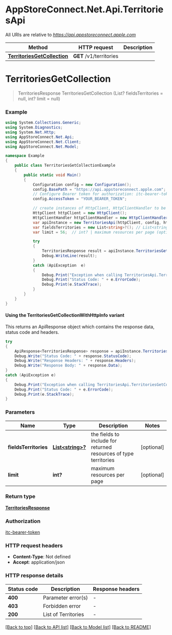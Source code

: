 # AppStoreConnect.Net.Api.TerritoriesApi

All URIs are relative to *https://api.appstoreconnect.apple.com*

| Method | HTTP request | Description |
|--------|--------------|-------------|
| [**TerritoriesGetCollection**](TerritoriesApi.md#territoriesgetcollection) | **GET** /v1/territories |  |

<a name="territoriesgetcollection"></a>
# **TerritoriesGetCollection**
> TerritoriesResponse TerritoriesGetCollection (List<string>? fieldsTerritories = null, int? limit = null)



### Example
```csharp
using System.Collections.Generic;
using System.Diagnostics;
using System.Net.Http;
using AppStoreConnect.Net.Api;
using AppStoreConnect.Net.Client;
using AppStoreConnect.Net.Model;

namespace Example
{
    public class TerritoriesGetCollectionExample
    {
        public static void Main()
        {
            Configuration config = new Configuration();
            config.BasePath = "https://api.appstoreconnect.apple.com";
            // Configure Bearer token for authorization: itc-bearer-token
            config.AccessToken = "YOUR_BEARER_TOKEN";

            // create instances of HttpClient, HttpClientHandler to be reused later with different Api classes
            HttpClient httpClient = new HttpClient();
            HttpClientHandler httpClientHandler = new HttpClientHandler();
            var apiInstance = new TerritoriesApi(httpClient, config, httpClientHandler);
            var fieldsTerritories = new List<string>?(); // List<string>? | the fields to include for returned resources of type territories (optional) 
            var limit = 56;  // int? | maximum resources per page (optional) 

            try
            {
                TerritoriesResponse result = apiInstance.TerritoriesGetCollection(fieldsTerritories, limit);
                Debug.WriteLine(result);
            }
            catch (ApiException  e)
            {
                Debug.Print("Exception when calling TerritoriesApi.TerritoriesGetCollection: " + e.Message);
                Debug.Print("Status Code: " + e.ErrorCode);
                Debug.Print(e.StackTrace);
            }
        }
    }
}
```

#### Using the TerritoriesGetCollectionWithHttpInfo variant
This returns an ApiResponse object which contains the response data, status code and headers.

```csharp
try
{
    ApiResponse<TerritoriesResponse> response = apiInstance.TerritoriesGetCollectionWithHttpInfo(fieldsTerritories, limit);
    Debug.Write("Status Code: " + response.StatusCode);
    Debug.Write("Response Headers: " + response.Headers);
    Debug.Write("Response Body: " + response.Data);
}
catch (ApiException e)
{
    Debug.Print("Exception when calling TerritoriesApi.TerritoriesGetCollectionWithHttpInfo: " + e.Message);
    Debug.Print("Status Code: " + e.ErrorCode);
    Debug.Print(e.StackTrace);
}
```

### Parameters

| Name | Type | Description | Notes |
|------|------|-------------|-------|
| **fieldsTerritories** | [**List&lt;string&gt;?**](string.md) | the fields to include for returned resources of type territories | [optional]  |
| **limit** | **int?** | maximum resources per page | [optional]  |

### Return type

[**TerritoriesResponse**](TerritoriesResponse.md)

### Authorization

[itc-bearer-token](../README.md#itc-bearer-token)

### HTTP request headers

 - **Content-Type**: Not defined
 - **Accept**: application/json


### HTTP response details
| Status code | Description | Response headers |
|-------------|-------------|------------------|
| **400** | Parameter error(s) |  -  |
| **403** | Forbidden error |  -  |
| **200** | List of Territories |  -  |

[[Back to top]](#) [[Back to API list]](../README.md#documentation-for-api-endpoints) [[Back to Model list]](../README.md#documentation-for-models) [[Back to README]](../README.md)

